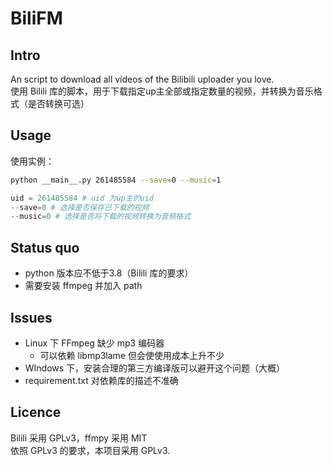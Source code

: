 # BiliFM
## Intro
An script to download all videos of the Bilibili uploader you love.  
使用 Bilili 库的脚本，用于下载指定up主全部或指定数量的视频，并转换为音乐格式（是否转换可选）
## Usage
使用实例：
```Bash
python __main__.py 261485584 --save=0 --music=1 
```
```python
uid = 261485584 # uid 为up主的uid
--save=0 # 选择是否保存已下载的视频
--music=0 # 选择是否将下载的视频转换为音频格式
```
## Status quo
* python 版本应不低于3.8（Bilili 库的要求）
* 需要安装 ffmpeg 并加入 path
## Issues
* Linux 下 FFmpeg 缺少 mp3 编码器
  * 可以依赖 libmp3lame 但会使使用成本上升不少
* WIndows 下，安装合理的第三方编译版可以避开这个问题（大概）
* requirement.txt 对依赖库的描述不准确
## Licence
Bilili 采用 GPLv3，ffmpy 采用 MIT  
依照 GPLv3 的要求，本项目采用 GPLv3.
